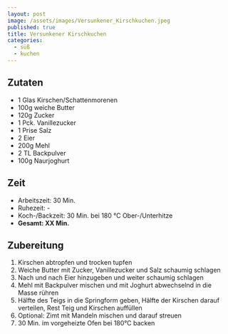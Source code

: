 ```yaml
---
layout: post
image: /assets/images/Versunkener_Kirschkuchen.jpeg
published: true
title: Versunkener Kirschkuchen
categories:
  - süß
  - kuchen
---
```

## **Zutaten**

* 1 Glas Kirschen/Schattenmorenen
* 100g weiche Butter
* 120g Zucker
* 1 Pck. Vanillezucker
* 1 Prise Salz
* 2 Eier
* 200g Mehl
* 2 TL Backpulver
* 100g Naurjoghurt

## **Zeit**

* Arbeitszeit: 30 Min.
* Ruhezeit: -
* Koch-/Backzeit: 30 Min. bei 180 &deg;C Ober-/Unterhitze
* **Gesamt: XX Min.**

## **Zubereitung**

1. Kirschen abtropfen und trocken tupfen
2. Weiche Butter mit Zucker, Vanillezucker und Salz schaumig schlagen
3. Nach und nach Eier hinzugeben und weiter schaumig schlagen
4. Mehl mit Backpulver mischen und mit Joghurt abwechselnd in die Masse rühren
5. Hälfte des Teigs in die Springform geben, Hälfte der Kirschen darauf verteilen, Rest Teig und Kirschen auffüllen
6. Optional: Zimt mit Mandeln mischen und darauf streuen
7. 30 Min. im vorgeheizte Ofen bei 180&deg;C backen
